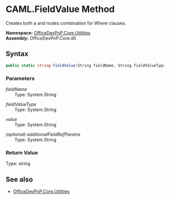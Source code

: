 # CAML.FieldValue Method  
Creates both a <FieldRef> and <Value> nodes combination for Where clauses.  

**Namespace:** [OfficeDevPnP.Core.Utilities](OfficeDevPnP.Core.Utilities.md)  
**Assembly:** OfficeDevPnP.Core.dll  
## Syntax
```C#
public static string FieldValue(String fieldName, String fieldValueType, String value, String additionalFieldRefParams)
```
### Parameters
*fieldName*  
&emsp;&emsp;Type: System.String  

*fieldValueType*  
&emsp;&emsp;Type: System.String  

*value*  
&emsp;&emsp;Type: System.String  

*(optional) additionalFieldRefParams*  
&emsp;&emsp;Type: System.String  

### Return Value
Type: string  


## See also
- [OfficeDevPnP.Core.Utilities](OfficeDevPnP.Core.Utilities.md)
